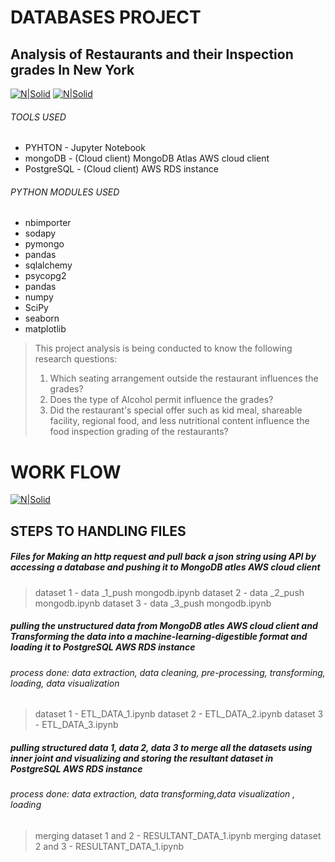 # DATABASES PROJECT
## Analysis of Restaurants and their Inspection grades In New York
[![N|Solid](https://twilio-cms-prod.s3.amazonaws.com/images/jupyter_python_numpy.width-808.png)](https://nodesource.com/products/nsolid)
[![N|Solid](https://th.bing.com/th/id/R0873b3f2509a3957f4b9a984398dbe3a?rik=ktrSTO4riuQzQQ&riu=http%3a%2f%2fdbaprof.com%2fwp-content%2fuploads%2f2018%2f08%2fAWS-RDS.png&ehk=mQo22Fxp2Iv0u53hiY8dmQLf1X25XmczK3v7Gea2Pe4%3d&risl=&pid=ImgRaw)](https://nodesource.com/products/nsolid)
###### TOOLS USED
- PYHTON - Jupyter Notebook
- mongoDB - (Cloud client) MongoDB Atlas AWS cloud client
- PostgreSQL - (Cloud client) AWS RDS instance
###### PYTHON MODULES USED
- nbimporter
- sodapy
- pymongo
- pandas
- sqlalchemy
- psycopg2
- pandas
- numpy
- SciPy
- seaborn
- matplotlib

> This project analysis is being conducted to know the following research questions:
> 1. Which seating arrangement outside the restaurant influences the grades?
> 2. Does the type of Alcohol permit influence the grades?
> 3. Did the restaurant's special offer such as kid meal, shareable facility, regional food, and less nutritional content influence the food inspection grading of the restaurants?


# WORK FLOW
[![N|Solid](https://github.com/Rinub/DAP_project/blob/21e184349a9993e86d59cf4f8d0e0664754cae75/flow%20chart%20(2).png)](https://nodesource.com/products/nsolid)

## STEPS TO HANDLING FILES 
##### Files for Making an http request and pull back a json string using API by accessing a database and pushing it to MongoDB atles AWS cloud client

>dataset 1 - data _1_push mongodb.ipynb
>dataset 2 - data _2_push mongodb.ipynb
>dataset 3 - data _3_push mongodb.ipynb

##### pulling the unstructured data from MongoDB atles AWS cloud client and Transforming  the data into a machine-learning-digestible format and loading it to PostgreSQL AWS RDS instance 
###### process done: data extraction, data cleaning, pre-processing, transforming, loading, data visualization

>dataset 1 - ETL_DATA_1.ipynb
>dataset 2 - ETL_DATA_2.ipynb
>dataset 3 - ETL_DATA_3.ipynb


##### pulling structured data 1, data 2, data 3  to merge all the datasets using inner joint and visualizing and storing the resultant dataset in PostgreSQL AWS RDS instance
###### process done: data extraction, data transforming,data visualization , loading
> merging dataset 1 and 2 - RESULTANT_DATA_1.ipynb
> merging dataset 2 and 3 - RESULTANT_DATA_1.ipynb
